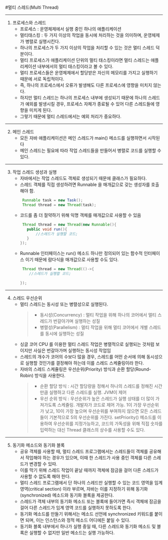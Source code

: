 #멀티 스레드(Multi Thread)

------------
1. 프로세스와 스레드
   - 프로세스 : 운영체제에서 실행 중인 하나의 애플리케이션
   - 멀티태스킹 : 두 가지 이상의 작업을 동시에 처리하는 것을 의미하며, 운영체제가 병렬로 실행시킨다.
   - 하나의 프로세스가 두 가지 이상의 작업을 처리할 수 있는 것은 멀티 스레드 덕분이다.
   - 멀티 프로세스가 애플리케이션 단위의 멀티 태스킹이라면 멀티 스레드는 애플리케이션 내부에서의 멀티 태스킹이라고 볼 수 있다.
   - 멀티 프로세스들은 운영체제에서 할당받은 자신의 메모리를 가지고 실행하기 때문에 서로 독립적이다.
   - 즉, 하나의 프로세스에서 오류가 발생해도 다른 프로세스에 영향을 미치지 않는다.
   - 하지만 멀티 스레드는 하나의 프로세스 내부에 생성되기 때문에 하나의 스레드가 예외를 발생시킬 경우, 프로세스 자체가 종료될 수 있어 다른 스레드들에 영향을 미치게 된다.
   - 그렇기 때문에 멀티 스레드에서는 예외 처리가 중요하다.
   
---
2. 메인 스레드
   - 모든 자바 애플리케이션은 메인 스레드가 main() 메소드를 실행하면서 시작된다
   - 메인 스레드는 필요에 따라 작업 스레드들을 만들어서 병렬로 코드를 실행할 수 있다.
   
---
3. 작업 스레드 생성과 실행
   - 자바에서는 작업 스레드도 객체로 생성되기 때문에 클래스가 필요하다.
   - 스레드 객체를 직접 생성하려면 Runnable 을 매개값으로 갖는 생성자를 호출해야 함.
     ```java
      Runnable task = new Task();
      Thread thread = new Thread(task);
      ```
   - 코드를 좀 더 절약하기 위해 익명 객체를 매개값으로 사용할 수 있음
     ```java
      Thread thread = new Thread(new Runnable(){
        public void run(){
            //스레드가 실행할 코드;
        }  
     });
      ```
   - Runnable 인터페이스는 run() 메소드 하나만 정의되어 있는 함수적 인터페이스 이기 때문에 람다식을 매개값으로 사용할 수도 있다.
     ```java
      Thread thread = new Thread(()->{
         //스레드가 실행할 코드;
        
     });
      ```
------------
4. 스레드 우선순위
   - 멀티 스레드는 동시성 또는 병렬성으로 실행된다.
      > - 동시성(Concurrency)
          : 멀티 작업을 위해 하나의 코어에서 멀티 스레드가 번갈아가며 실행하는 성질
      > - 병렬성(Parallelism) : 멀티 작업을 위해 멀티 코어에서 개별 스레드를 동시에 실행하는 성질
   - 싱글 코어 CPU 를 이용한 멀티 스레드 작업은 병렬적으로 실행되는 것처럼 보이지만 사실은 번갈아가며 실행하는 동시성 작업임
   - 스레드의 개수가 코어의 수보다 많을 경우, 스레드를 어떤 순서에 의해 동시성으로 실행할 것인가를 결정해야 하는데 이를 스레드 스케쥴링이라 한다.
   - 자바의 스레드 스케쥴링은 우선순위(Priority) 방식과 순환 할당(Round-Robin) 방식을 사용한다.
      > - 순환 할당 방식 : 시간 할당량을 정해서 하나의 스레드를 정해진 시간만큼 실행하고 다른 스레드를 실행. JVM이 제어
      > - 우선 순위 방식 : 우선순위가 높은 스레드가 실행 상태를 더 많이 가져가도록 스케쥴링. 개발자가 코드로 제어 가능. 1이 가장 우선순위가 낮고, 10이 가장 높으며 우선순위를 부여하지 않으면 모든 스레드들이 기본적으로 5의 우선순위를 가진다. setPriority() 메소드를 이용하여 우선순위를 지정가능하고, 코드의 가독성을 위해 직접 숫자를 입력하는 대신 Thread 클래스의 상수를 사용할 수도 있다.
------------
5. 동기화 메소드와 동기화 블록
   - 공유 객체를 사용할 때, 멀티 스레드 프로그램에서는 스레드들이 객체를 공유해서 작업해야 하는 경우가 있으며, 이때 한 스레드가 사용 중인 객체를 다른 스레드가 변경할 수 있따.
   - 이를 막기 위해 스레드 작업이 끝날 때까지 객체에 잠금을 걸어 다른 스레드가 사용할 수 없도록 해야 한다.
   - 멀티 스레드 프로그램에서 단 하나의 스레드만 실행할 수 있는 코드 영역을 임계 영역(critical section) 이라 부르며, 자바는 이를 지정하기 위해 동기화(synchronized) 메소드와 동기화 블록을 제공한다.
   - 스레드가 객체 내부의 동기화 메소드 또는 블록에 들어가면 즉시 객체에 잠금을 걸어 다른 스레드가 임계 영역 코드를 실행하지 못하도록 한다.
   - 동기화 메소드를 만들기 위해서는 메소드 선언에 synchronized 키워드를 붙이면 되며, 이는 인스턴스와 정적 메소드 어디에든 붙일 수 있다.
   - 동기화 블록 내부에서 하나가 실행 중일 때, 다른 스레드와 동기화 메소드 및 블록은 실행할 수 없지만 일반 메소드는 실행 가능하다.